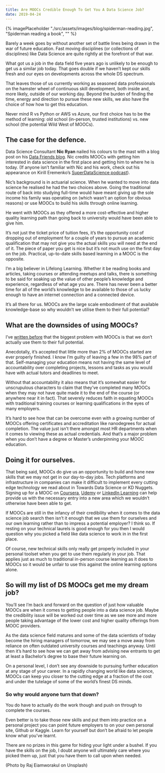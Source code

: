 ```yaml
---
title: Are MOOCs Credible Enough To Get You A Data Science Job?
date: 2019-04-24
---
```


{% imagePlaceholder "./src/assets/images/blog/spiderman-reading.jpg", "Spiderman reading a book", "" %}

Barely a week goes by without another set of battle lines being drawn in the war of future education. Fast moving disciplines (or collections of disciplines) like Data Science are quite rightly at the forefront of that war.

What got us a job in the data field five years ago is unlikely to be enough to get us a similar job today. That goes double if we haven’t kept our skills fresh and our eyes on developments across the whole DS spectrum.

That leaves those of us currently working as seasoned data professionals on the hamster wheel of continuous skill development, both inside and, more likely, outside of our working day. Beyond the burden of finding the time, energy and direction to pursue these new skills, we also have the choice of how how to get this education.

Never mind R vs Python or AWS vs Azure, our first choice has to be the method of learning: old school (in-person, trusted institutions) vs. new school (the potential Wild West of MOOCs).

## The case for the defence.

Data Science Consultant **Nic Ryan** nailed his colours to the mast with a blog post on his [Data Friends blog](https://www.datafriends.rocks/single-post/MOOCs-are-an-amazing-resource). Nic credits MOOCs with getting him interested in data science in the first place and getting him to where he is today. (If anyone isn’t familiar with Nic and his work, check out his appearance on Kirill Eremenko’s [SuperDataScience podcast](https://www.superdatascience.com/podcast/living-the-dream-with-data-science)).

Nic’s background is in actuarial science. When he wanted to move into data science he realised he had the two choices above. Going the traditional route of back into studying full-time would have meant giving up the sole income his family was operating on (which wasn’t an option for obvious reasons) or use MOOCs to build his skills through online learning.

He went with MOOCs as they offered a more cost-effective and higher quality learning path than going back to university would have been able to give him.

It’s not just the ticket price of tuition fees, it’s the opportunity cost of dropping out of employment for a couple of years to pursue an academic qualification that may not give you the actual skills you will need at the end of it. The piece of paper you get is nice but it’s not much use on the first day on the job. Practical, up-to-date skills based learning in a MOOC is the opposite.

I’m a big believer in Lifelong Learning. Whether it be reading books and articles, taking courses or attending meetups and talks, there is something to be said for soaking up the value of other people’s knowledge and experience, regardless of what age you are. There has never been a better time for all of the world’s knowledge to be available to those of us lucky enough to have an internet connection and a connected device.

It’s all there for us. MOOCs are the large scale embodiment of that available knowledge-base so why wouldn’t we utilise them to their full potential?

## What are the downsides of using MOOCs?

I’ve [written before](/online-learning-data-science-broken/) that the biggest problem with MOOCs is that we don’t actually use them to their full potential.

Anecdotally, it’s accepted that little more than 2% of MOOCs started are ever properly finished. I know I’m guilty of leaving a few in the 98% part of that. Self-managing your education means not having the same level of accountability over completing projects, lessons and tasks as you would have with actual tutors and deadlines to meet.

Without that accountability it also means that it’s somewhat easier for unscrupulous characters to claim that they’ve completed many MOOCs when they may not have quite made it to the end of the course (or anywhere near it in fact). That severely reduces faith in equating MOOCs with traditional training courses or learning qualifications in the eyes of many employers.

It’s hard to see how that can be overcome even with a growing number of MOOCs offering certificates and accreditation like nanodegrees for actual completion. The value just isn’t there amongst most HR departments when it comes to viewing these as actual credentials. And that’s a major problem when you don’t have a degree or Master’s underpinning your MOOC education.

## Doing it for ourselves.

That being said, MOOCs do give us an opportunity to build and hone new skills that we may not get in our day-to-day jobs. Tech platforms and infrastructure in companies can make it difficult to implement every cutting edge technology we read about in Towards Data Science or KD Nuggets. Signing up for a MOOC on [Coursera](https://www.coursera.org/), [Udemy](https://www.udemy.com) or [LinkedIn Learning](https://www.linkedin.com/learning/) can help provide us with the necessary entry into a new area which we wouldn’t otherwise have been able to get.

If MOOCs are still in the infancy of their credibility when it comes to the data science job search then isn’t it enough that we use them for ourselves and our own learning rather than to impress a potential employer? I think so. If resting on your technical laurels is good enough for you then I would question why you picked a field like data science to work in in the first place.

Of course, new technical skills only really get properly included in your personal toolset when you get to use them regularly in your job. That applies just as much to traditional in-person course learning as it does to MOOCs so it would be unfair to use this against the online learning options alone.

## So will my list of DS MOOCs get me my dream job?

You’ll see I’m back and forward on the question of just how valuable MOOCs are when it comes to getting people into a data science job. Maybe the credibility issue will be worked out over time as we see more and more people taking advantage of the lower cost and higher quality offerings from MOOC providers.

As the data science field matures and some of the data scientists of today become the hiring managers of tomorrow, we may see a move away from reliance on often outdated university courses and teachings anyway. Until then it’s hard to see how we can get away from advising new entrants to get at least a Bachelor’s degree to base their future learning on.

On a personal level, I don’t see any downside to pursuing further education at any stage of your career. In a rapidly changing world like data science, MOOCs can keep you closer to the cutting edge at a fraction of the cost and under the tutelage of some of the world’s finest DS minds.

### So why would anyone turn that down?

You do have to actually do the work though and push on through to complete the courses.

Even better is to take those new skills and put them into practice on a personal project you can point future employers to on your own personal site, Github or Kaggle. Learn for yourself but don’t be afraid to let people know what you’ve learnt.

There are no prizes in this game for hiding your light under a bushel. If you have the skills on the job, I doubt anyone will ultimately care where you picked them up, just that you have them to call upon when needed.

(Photo by Raj Eiamworakul on Unsplash)
